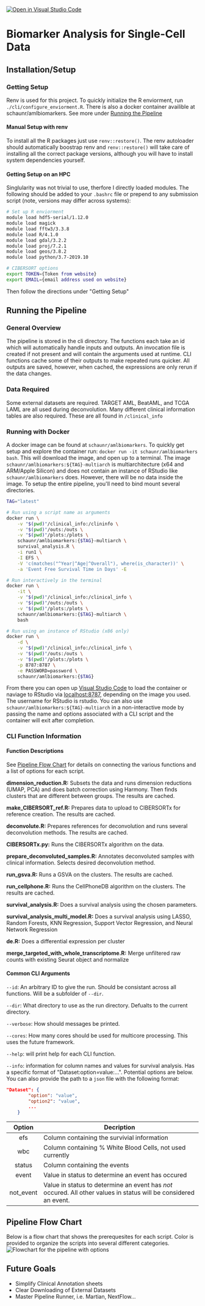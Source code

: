 [![Open in Visual Studio Code](https://open.vscode.dev/badges/open-in-vscode.svg)](https://open.vscode.dev/hwanglab/AML_biomarkers)

# Biomarker Analysis for Single-Cell Data

## Installation/Setup

### Getting Setup
Renv is used for this project. 
To quickly initialize the R enviorment, run `./cli/configure_enviorment.R`. 
There is also a docker container availible at schaunr/amlbiomarkers. 
See more under [Running the Pipeline](###running-with-docker)

#### Manual Setup with renv
To install all the R packages just use `renv::restore()`. 
The renv autoloader should automatically boostrap renv and `renv::restore()` will take care of installing all the correct package versions, although you will have to install system dependencies yourself.

#### Getting Setup on an HPC
Singlularity was not trivial to use, therfore I directly loaded modules. The following should be added to your `.bashrc` file or prepend to any submission script (note, versions may differ across systems):
```bash
# Set up R enviorment
module load hdf5-serial/1.12.0
module load magick
module load fftw3/3.3.8
module load R/4.1.0
module load gdal/3.2.2
module load proj/7.2.1
module load geos/3.8.2
module load python/3.7-2019.10

# CIBERSORT options
export TOKEN={Token from website}
export EMAIL={email address used on website}
```
Then follow the directions under "Getting Setup"

## Running the Pipeline

### General Overview
The pipeline is stored in the cli directory. 
The functions each take an id which will automatically handle inputs and outputs. 
An invocation file is created if not present and will contain the arguments used at runtime. 
CLI functions cache some of their outputs to make repeated runs quicker. 
All outputs are saved, however, when cached, the expressions are only rerun if the data changes.

### Data Required
Some external datasets are required. TARGET AML, BeatAML, and TCGA LAML are all used during deconvolution. 
Many different clinical information tables are also required. 
These are all found in `/clinical_info`

### Running with Docker
A docker image can be found at `schaunr/amlbiomarkers`. To quickly get setup and explore the container run:
`docker run -it schaunr/amlbiomarkers bash`. 
This will download the image, and open up to a terminal. 
The image `schaunr/amlbiomarkers:${TAG}-multiarch` is multiarchitecture (x64 and ARM/Apple Silicon) and does not contain an instance of RStudio like `schaunr/amlbiomarkers` does.
However, there will be no data inside the image. 
To setup the entire pipeline, you'll need to bind mount several directories.
```bash
TAG="latest"

# Run using a script name as arguments
docker run \
    -v "$(pwd)"/clinical_info:/clininfo \
    -v "$(pwd)"/outs:/outs \
    -v "$(pwd)"/plots:/plots \
    schaunr/amlbiomarkers:{$TAG}-multiarch \
    survival_analysis.R \
    -i run1 \
    -I EFS \
    -V 'c(matches("^Year|^Age|^Overall"), where(is_character))' \
    -a 'Event Free Survival Time in Days' -E

# Run interactively in the terminal
docker run \
    -it \
    -v "$(pwd)"/clinical_info:/clinical_info \
    -v "$(pwd)"/outs:/outs \
    -v "$(pwd)"/plots:/plots \
    schaunr/amlbiomarkers:{$TAG}-multiarch \
    bash

# Run using an instance of RStudio (x86 only)
docker run \
    -d \
    -v "$(pwd)"/clinical_info:/clinical_info \
    -v "$(pwd)"/outs:/outs \
    -v "$(pwd)"/plots:/plots \
    -p 8787:8787 \
    -e PASSWORD=password \
    schaunr/amlbiomarkers:{$TAG}
```
From there you can open up [Visual Studio Code](https://code.visualstudio.com) to load the container or naviage to RStudio via [localhost:8787](http://localhost:8787/), depending on the image you used.
The username for RStudio is rstudio. 
You can also use `schaunr/amlbiomarkers:${TAG}-multiarch` in a non-interactive mode by passing the name and options associated with a CLI script and the container will exit after completion.

### CLI Function Information

#### Function Descriptions
See [Pipeline Flow Chart](##pipeline-flow-chart) for details on connecting the various functions and a list of options for each script.  

**dimension_reduction.R:**
    Subsets the data and runs dimension reductions (UMAP, PCA) and does batch correction using Harmony. 
    Then finds clusters that are different between groups.
    The results are cached.

**make_CIBERSORT_ref.R:**
    Prepares data to upload to CIBERSORTx for reference creation. 
    The results are cached.

**deconvolute.R:**
    Prepares references for deconvolution and runs several deconvolution methods.
    The results are cached.

**CIBERSORTx.py:**
    Runs the CIBERSORTx algorithm on the data.

**prepare_deconvoluted_samples.R:**
    Annotates deconvoluted samples with clinical information. Selects desired deconvolution method. 

**run_gsva.R:**
    Runs a GSVA on the clusters.
    The results are cached.

**run_cellphone.R:**
    Runs the CellPhoneDB algorithm on the clusters.
    The results are cached.

**survival_analysis.R:**
    Does a survival analysis using the chosen parameters.

**survival_analysis_multi_model.R:**
    Does a survival analysis using LASSO, Random Forests, KNN Regression, Support Vector Regression, and Neural Network Regression

**de.R:**
    Does a differential expression per cluster

**merge_targeted_with_whole_transcriptome.R:**
    Merge unfiltered raw counts with existing Seurat object and normalize

#### Common CLI Arguments

`--id`: An arbitrary ID to give the run. 
Should be consistant across all functions. 
Will be a subfolder of `--dir`.

`--dir`: What directory to use as the run directory. 
Defualts to the current directory.

`--verbose`: How should messages be printed.

`--cores`: How many cores should be used for multicore processing. 
This uses the future framework.

`--help`: will print help for each CLI function.  

`--info`: information for column names and values for survival analysis. 
Has a specific format of "Dataset:option=value:...". 
Potential options are below. You can also provide the path to a `json` file with the following format:

```json
"Dataset": {
        "option": "value",
        "option2": "value",
        ...
    }
```

|Option   |Decription
|:-------:|----
|efs      | Column containing the survivial information
|wbc      | Column containing % White Blood Cells, not used currently
|status   | Column containing the events 
|event    | Value in status to determine an event has occured 
|not_event| Value in status to determine an event has *not* occured. All other values in status will be considered an event. 

## Pipeline Flow Chart

Below is a flow chart that shows the prerequesites for each script. Color is provided to organize the scripts  into several different categories.
![Flowchart for the pipeline with options](pipeline_flow_chart.png)
## Future Goals
- Simplify Clinical Annotation sheets
- Clear Downloading of External Datasets
- Master Pipeline Runner, i.e. Martian, NextFlow...